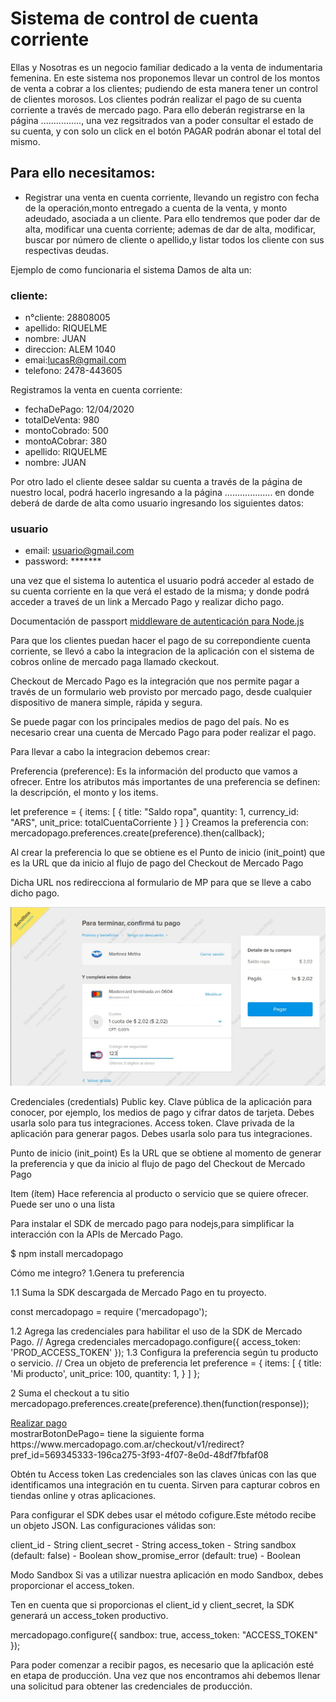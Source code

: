 # Sistema de control de cuenta corriente
 Ellas y Nosotras es un negocio familiar dedicado a la venta de indumentaria femenina.
 En este sistema nos proponemos llevar un control de los montos de venta a cobrar a los clientes; pudiendo de esta manera tener un control de clientes morosos. 
 Los clientes podrán realizar el pago de su cuenta corriente a través de mercado pago. Para ello deberán registrarse en la página ................, una vez regsitrados van a poder consultar el estado de su cuenta, y con solo un click en el botón PAGAR podrán abonar el total del mismo.
 
 
 ## Para ello necesitamos:
 * Registrar una venta  en cuenta corriente, llevando un registro con fecha de la operación,monto entregado a cuenta de la venta, y monto adeudado, asociada a un cliente. Para ello tendremos que poder dar de alta, modificar una cuenta corriente; ademas de dar de alta, modificar, buscar por número  de cliente o apellido,y listar todos los cliente con sus respectivas deudas.
  
   
Ejemplo de como funcionaria el sistema
Damos de alta un:
 
 ### cliente:
 * n°cliente: 28808005
 * apellido: RIQUELME
 * nombre: JUAN
 * direccion: ALEM 1040
 * emai:lucasR@gmail.com
 * telefono: 2478-443605


 Registramos la venta en cuenta corriente:
 * fechaDePago: 12/04/2020
 * totalDeVenta: 980
 * montoCobrado: 500
 * montoACobrar: 380
 * apellido: RIQUELME
 * nombre: JUAN

 
 Por otro lado el cliente desee saldar su cuenta a través de la página de nuestro local, podrá hacerlo ingresando a la página ...................  en donde deberá de darde de alta como usuario ingresando los siguientes datos:
 
   ### usuario 
 * email: usuario@gmail.com
 * password: *******

 una vez que el sistema lo autentica el usuario podrá acceder al estado de su cuenta corriente en la que verá el estado de la misma; y donde podrá acceder a traveś de un link a Mercado Pago y realizar dicho pago. 

 


 Documentación de passport
[ middleware de autenticación para Node.js ](http://www.passportjs.org/)



Para que los clientes puedan hacer el pago de su correpondiente cuenta corriente, se llevó a cabo la integracion de la aplicación con el sistema de cobros online de mercado paga llamado ckeckout.

Checkout de Mercado Pago es la integración que nos permite pagar a través de un formulario web provisto por mercado pago, desde cualquier dispositivo de manera simple, rápida y segura.



Se puede pagar con los principales medios de pago del país.
No es necesario crear una cuenta de Mercado Pago para poder realizar el pago.


Para llevar a cabo la integracion debemos crear:



Preferencia (preference):
Es la información del producto que vamos a ofrecer. Entre los atributos más importantes de una preferencia se definen: la descripción, el monto y los items. 

let preference = {
      items: [
        {
          title: "Saldo ropa",
          quantity: 1,
          currency_id: "ARS",
          unit_price: totalCuentaCorriente
        }
      ]
}
 Creamos la preferencia con:
  mercadopago.preferences.create(preference).then(callback);


Al crear la preferencia lo que se obtiene es el
Punto de inicio (init_point) que es
la URL que da inicio al flujo de pago del Checkout de Mercado Pago

Dicha URL nos redirecciona al formulario de MP para que se lleve a cabo dicho pago.

![image](frontend/fotos/formularioPago.jpeg)


Credenciales (credentials)
Public key. Clave pública de la aplicación para conocer, por ejemplo, los medios de pago y cifrar datos de tarjeta. Debes usarla solo para tus integraciones.
Access token. Clave privada de la aplicación para generar pagos. Debes usarla solo para tus integraciones.

Punto de inicio (init_point)
Es la URL que se obtiene al momento de generar la preferencia y que da inicio al flujo de pago del Checkout de Mercado Pago

Item (ítem)
Hace referencia al producto o servicio que se quiere ofrecer. Puede ser uno o una lista


Para instalar el SDK de mercado pago para nodejs,para simplificar la interacción con la APIs de Mercado Pago.

$ npm install mercadopago


Cómo me integro?
1.Genera tu preferencia

1.1 Suma la SDK descargada de Mercado Pago en tu proyecto.

const mercadopago = require ('mercadopago');

1.2 Agrega las credenciales para habilitar el uso de la SDK de Mercado Pago.
// Agrega credenciales
mercadopago.configure({
  access_token: 'PROD_ACCESS_TOKEN'
});
1.3 Configura la preferencia según tu producto o servicio.
// Crea un objeto de preferencia
let preference = {
  items: [
    {
      title: 'Mi producto',
      unit_price: 100,
      quantity: 1,
    }
  ]
};

2 Suma el checkout a tu sitio
mercadopago.preferences.create(preference).then(function(response));

  <div>
    <a href={mostrarBotonDePago} target="_blank">
      Realizar pago
    </a>
  </div>
mostrarBotonDePago= tiene la siguiente forma
https://www.mercadopago.com.ar/checkout/v1/redirect?pref_id=569345333-196ca275-3f93-4f07-8e0d-48df7fbfaf08






Obtén tu Access token
Las credenciales son las claves únicas con las que identificamos una integración en tu cuenta. Sirven para capturar cobros en tiendas online y otras aplicaciones.

Para configurar el SDK debes usar el método cofigure.Este método recibe un objeto JSON. Las configuraciones válidas son:

client_id - String
client_secret - String
access_token - String
sandbox (default: false) - Boolean
show_promise_error (default: true) - Boolean


Modo Sandbox
Si vas a utilizar nuestra aplicación en modo Sandbox, debes proporcionar el access_token.

Ten en cuenta que si proporcionas el client_id y client_secret, la SDK generará un access_token productivo.


mercadopago.configure({
  sandbox: true,
  access_token: "ACCESS_TOKEN"
});



Para poder comenzar a recibir pagos, es necesario que la aplicación esté en etapa de producción. Una vez que nos encontramos ahi debemos llenar una solicitud para obtener las credenciales de producción.




 
